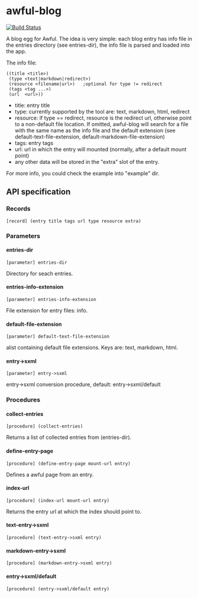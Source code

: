# awful-blog 

[![Build Status](https://travis-ci.org/hugoArregui/awful-blog)](https://travis-ci.org/hugoArregui/awful-blog)

A blog egg for Awful. The idea is very simple: each blog entry has info file in the entries directory (see entries-dir), 
the info file is parsed and loaded into the app. 

The info file:

    ((title <title>)
     (type <text|markdown|redirect>)
     (resource <filename|url>)   ;optional for type != redirect
     (tags <tag ...>)
     (url  <url>))

-  title: entry title
-  type: currently supported by the tool are: text, markdown, html, redirect
-  resource: if type == redirect, resource is the redirect url,
   otherwise point to a non-default file location. If omitted, awful-blog will
   search for a file with the same name as the info file and the default
   extension (see default-text-file-extension, default-markdown-file-extension)
-  tags: entry tags
-  url: url in which the entry will mounted (normally, after a default mount point)
-  any other data will be stored in the "extra" slot of the entry.

For more info, you could check the example into "example" dir.

## API specification 

### Records 

    [record] (entry title tags url type resource extra)

### Parameters

#### entries-dir 

    [parameter] entries-dir 

Directory for seach entries.

#### entries-info-extension 

    [parameter] entries-info-extension 

File extension for entry files: info.

#### default-file-extension

    [parameter] default-text-file-extension 

alist containing default file extensions. Keys are: text, markdown, html.

####  entry->sxml 

    [parameter] entry->sxml

entry->sxml conversion procedure, default: entry->sxml/default 

### Procedures

#### collect-entries 

    [procedure] (collect-entries)

Returns a list of collected entries from (entries-dir).

#### define-entry-page 

    [procedure] (define-entry-page mount-url entry)

Defines a awful page from an entry. 

#### index-url 

    [procedure] (index-url mount-url entry)

Returns the entry url at which the index should point to.

#### text-entry->sxml 

    [procedure] (text-entry->sxml entry)

#### markdown-entry->sxml 

    [procedure] (markdown-entry->sxml entry)

#### entry->sxml/default 

    [procedure] (entry->sxml/default entry)
    


